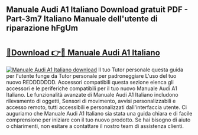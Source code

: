 ## Manuale Audi A1 Italiano Download gratuit PDF - Part-3m7 Italiano Manuale dell'utente di riparazione hFgUm

# <h2><a href="http://dfdrjjs.blite.top/?on=Manuale+Audi+A1+Italiano">🔗Download 👉🔴 Manuale Audi A1 Italiano</a></h2>

[![Manuale Audi A1 Italiano download](https://i.imgur.com/lujVjoI.png)](http://dfdrjjs.blite.top/?on=Manuale+Audi+A1+Italiano)
Il tuo Tutor personale questa guida per l'utente funge da Tutor personale per padroneggiare L'uso del tuo nuovo REDDDDDDD. Accessori compatibili questa sezione elenca gli accessori e le periferiche compatibili per il tuo nuovo Manuale Audi A1 Italiano. Le funzionalità avanzate di Manuale Audi A1 Italiano includono rilevamento di oggetti, Sensori di movimento, avvisi personalizzabili e accesso remoto, tutti accessibili e personalizzati dall'interfaccia utente. Ci auguriamo che Manuale Audi A1 Italiano sia stata una guida chiara e di facile comprensione per iniziare con il tuo nuovo prodotto. Se hai bisogno di aiuto o chiarimenti, non esitare a contattare il nostro team di assistenza clienti.
